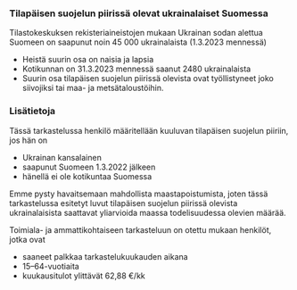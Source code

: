 
### Tilapäisen suojelun piirissä olevat ukrainalaiset Suomessa 

Tilastokeskuksen rekisteriaineistojen mukaan Ukrainan sodan alettua Suomeen on saapunut noin 45 000 ukrainalaista (1.3.2023 mennessä)

- Heistä suurin osa on naisia ja lapsia
- Kotikunnan on 31.3.2023 mennessä saanut 2480 ukrainalaista
- Suurin osa tilapäisen suojelun piirissä olevista ovat työllistyneet joko siivojiksi tai maa- ja metsätaloustöihin.


### Lisätietoja
Tässä tarkastelussa henkilö määritellään kuuluvan tilapäisen suojelun piiriin, jos hän on

- Ukrainan kansalainen
- saapunut Suomeen 1.3.2022 jälkeen 
- hänellä ei ole kotikuntaa Suomessa

Emme pysty havaitsemaan mahdollista maastapoistumista, joten tässä tarkastelussa esitetyt luvut tilapäisen suojelun piirissä olevista ukrainalaisista saattavat yliarvioida maassa todelisuudessa olevien määrää.


Toimiala- ja ammattikohtaiseen tarkasteluun on otettu mukaan henkilöt, jotka ovat

- saaneet palkkaa tarkastelukuukauden aikana
- 15–64-vuotiaita
- kuukausitulot ylittävät 62,88 €/kk





